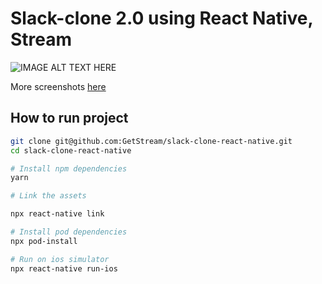 # Slack-clone 2.0 using React Native, Stream

<div style="display: inline">
<img src="https://stream-blog-v2.imgix.net/blog/wp-content/uploads/80af4fbb74a77a4465679f6118af7427/image.png" alt="IMAGE ALT TEXT HERE"/>
</div>

More screenshots [here](https://github.com/GetStream/slack-clone-react-native/tree/master/screenshots/v2)


## How to run project

```sh
git clone git@github.com:GetStream/slack-clone-react-native.git
cd slack-clone-react-native

# Install npm dependencies
yarn

# Link the assets

npx react-native link

# Install pod dependencies
npx pod-install

# Run on ios simulator
npx react-native run-ios
```

